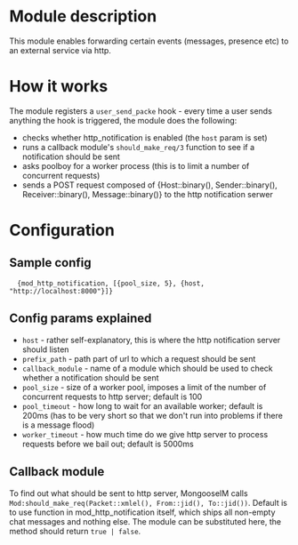 # Module description

This module enables forwarding certain events (messages, presence etc) to an
external service via http.

# How it works

The module registers a `user_send_packe` hook - every time a user sends anything
the hook is triggered, the module does the following:

* checks whether http_notification is enabled (the `host` param is set)
* runs a callback module's `should_make_req/3` function to see if a notification should be sent
* asks poolboy for a worker process (this is to limit a number of concurrent requests)
* sends a POST request composed of {Host::binary(), Sender::binary(), Receiver::binary(), Message::binary()} to the http notification serwer

# Configuration

## Sample config

`  {mod_http_notification, [{pool_size, 5}, {host, "http://localhost:8000"}]}`

## Config params explained

* `host` - rather self-explanatory, this is where the http notification server should listen
* `prefix_path` - path part of url to which a request should be sent
* `callback_module` - name of a module which should be used to check whether a
notification should be sent
* `pool_size` - size of a worker pool, imposes a limit of the number of concurrent requests
to http server; default is 100
* `pool_timeout` - how long to wait for an available worker; default is 200ms (has to be
very short so that we don't run into problems if there is a message flood)
* `worker_timeout` - how much time do we give http server to process requests before we
bail out; default is 5000ms

## Callback module
To find out what should be sent to http server, MongooseIM calls `Mod:should_make_req(Packet::xmlel(), From::jid(), To::jid())`.
Default is to use function in mod_http_notification itself, which ships all non-empty chat messages
and nothing else. The module can be substituted here, the method should return `true | false`.

